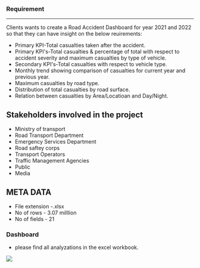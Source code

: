 ### Requirement
--- 
Clients wants to create a Road Accident Dashboard for year 2021 and 2022 so that they can have insight on the below reuirements:
- Primary KPI-Total casualties taken after the  accident.
- Primary KPI's-Total casualties & percentage of total with respect to accident severity and maximum casualties by type of vehicle.
- Secondary KPI's-Total casualties with respect to vehicle type.
- Monthly trend showing comparison of casualties for current year and previous year.
- Maximum casualties by road type.
- Distribution of total casualties by road surface.
- Relation between casualties by Area/Locatioan and Day/Night.

## Stakeholders involved in the project
- Ministry of transport 
- Road Transport Department
- Emergency Services Department
- Road saftey corps
- Transport Operators
- Traffic Management Agencies
- Public 
- Media 

## META DATA
- File extension -.xlsx
- No of rows - 3.07 milllion
- No of fields - 21

### Dashboard
- please find all analyzations in the excel workbook.
<img src="C:\Users\ekhat\OneDrive\Desktop\Road accident dashboard\Screenshot (430).png" />